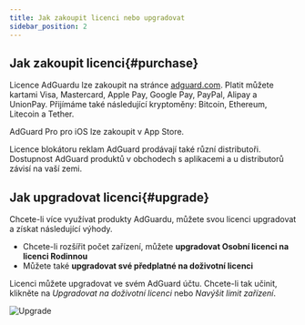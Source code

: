 ```yaml
---
title: Jak zakoupit licenci nebo upgradovat
sidebar_position: 2
---
```


## Jak zakoupit licenci{#purchase}

Licence AdGuardu lze zakoupit na stránce [adguard.com](https://adguard.com/license.html). Platit můžete kartami Visa, Mastercard, Apple Pay, Google Pay, PayPal, Alipay a UnionPay. Přijímáme také následující kryptoměny: Bitcoin, Ethereum, Litecoin a Tether.

AdGuard Pro pro iOS lze zakoupit v App Store.

Licence blokátoru reklam AdGuard prodávají také různí distributoři. Dostupnost AdGuard produktů v obchodech s aplikacemi a u distributorů závisí na vaší zemi.

## Jak upgradovat licenci{#upgrade}

Chcete-li více využívat produkty AdGuardu, můžete svou licenci upgradovat a získat následující výhody.

- Chcete-li rozšířit počet zařízení, můžete **upgradovat Osobní licenci na licenci Rodinnou**
- Můžete také **upgradovat své předplatné na doživotní licenci**

Licenci můžete upgradovat ve svém AdGuard účtu. Chcete-li tak učinit, klikněte na *Upgradovat na doživotní licenci* nebo *Navýšit limit zařízení*.

![Upgrade](https://cdn.adtidy.org/content/kb/ad_blocker/general/newaccount-upgrade.png)
